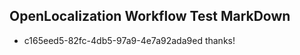 ## OpenLocalization Workflow Test MarkDown
* c165eed5-82fc-4db5-97a9-4e7a92ada9ed 
thanks!<!--HONumber=Mar16_HO4-->
